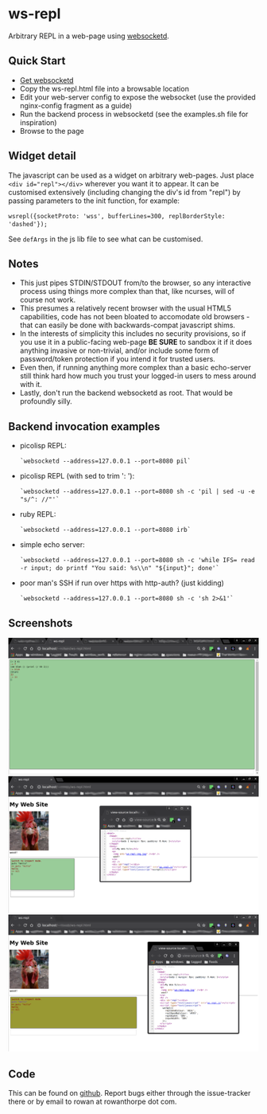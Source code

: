 ws-repl
=======

Arbitrary REPL in a web-page using [websocketd](https://github.com/joewalnes/websocketd).

Quick Start
-----------

* [Get websocketd](https://github.com/joewalnes/websocketd/wiki/Download-and-install)
* Copy the ws-repl.html file into a browsable location
* Edit your web-server config to expose the websocket (use the provided nginx-config fragment as a guide)
* Run the backend process in websocketd (see the examples.sh file for inspiration)
* Browse to the page

Widget detail
-------------

The javascript can be used as a widget on arbitrary web-pages. Just place `<div id="repl"></div>` wherever you want it to appear.
It can be customised extensively (including changing the div's id from "repl") by passing parameters to the init function, for
example:

```
wsrepl({socketProto: 'wss', bufferLines=300, replBorderStyle: 'dashed'});
```

See `defArgs` in the js lib file to see what can be customised.

Notes
-----

* This just pipes STDIN/STDOUT from/to the browser, so any interactive process using things more complex than that, like ncurses,
  will of course not work.
* This presumes a relatively recent browser with the usual HTML5 capabilities, code has not been bloated to accomodate old
  browsers - that can easily be done with backwards-compat javascript shims.
* In the interests of simplicity this includes no security provisions, so if you use it in a public-facing web-page **BE SURE**
  to sandbox it if it does anything invasive or non-trivial, and/or include some form of password/token protection if you intend
  it for trusted users.
* Even then, if running anything more complex than a basic echo-server still think hard how much you trust your logged-in users
  to mess around with it.
* Lastly, don't run the backend websocketd as root. That would be profoundly silly.

Backend invocation examples
---------------------------

* picolisp REPL:

      `websocketd --address=127.0.0.1 --port=8080 pil`

* picolisp REPL (with sed to trim ': '):

      `websocketd --address=127.0.0.1 --port=8080 sh -c 'pil | sed -u -e "s/^: //"'`

* ruby REPL:

      `websocketd --address=127.0.0.1 --port=8080 irb`

* simple echo server:

      `websocketd --address=127.0.0.1 --port=8080 sh -c 'while IFS= read -r input; do printf "You said: %s\\n" "${input}"; done'`

* poor man's SSH if run over https with http-auth? (just kidding)

      `websocketd --address=127.0.0.1 --port=8080 sh -c 'sh 2>&1'`

Screenshots
-----------

![ws-repl screenshot](./ws-repl-screenshot1.png)
![ws-repl screenshot](./ws-repl-screenshot2.png)
![ws-repl screenshot](./ws-repl-screenshot3.png)

Code
----

This can be found on [github](https://github.com/rowanthorpe/ws-repl). Report bugs either through the issue-tracker there or by
email to rowan at rowanthorpe dot com.
